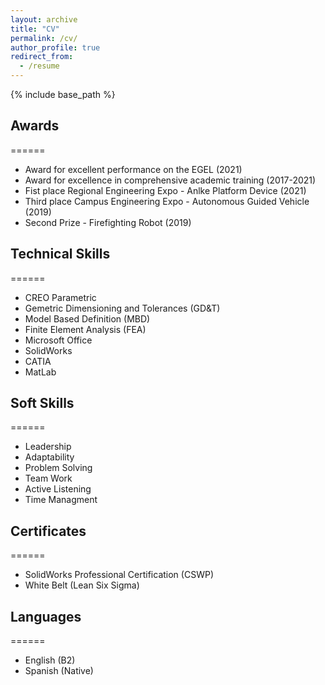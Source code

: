 ```yaml
---
layout: archive
title: "CV"
permalink: /cv/
author_profile: true
redirect_from:
  - /resume
---
```


{% include base_path %}

## Awards
======
* Award for excellent performance on the EGEL (2021)
* Award for excellence in comprehensive academic training (2017-2021)
* Fist place Regional Engineering Expo - Anlke Platform Device (2021)
* Third place Campus Engineering Expo - Autonomous Guided Vehicle (2019)
* Second Prize - Firefighting Robot (2019)

## Technical Skills
======
* CREO Parametric
* Gemetric Dimensioning and Tolerances (GD&T)
* Model Based Definition (MBD)
* Finite Element Analysis (FEA)
* Microsoft Office 
* SolidWorks
* CATIA
* MatLab

## Soft Skills
======
* Leadership
* Adaptability
* Problem Solving
* Team Work
* Active Listening
* Time Managment 

## Certificates 
======
* SolidWorks Professional Certification (CSWP)
* White Belt (Lean Six Sigma)

## Languages
======
* English (B2)
* Spanish (Native)

